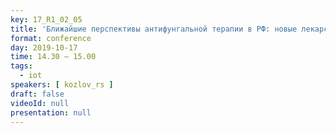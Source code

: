 ```yaml
---
key: 17_R1_02_05
title: 'Ближайшие перспективы антифунгальной терапии в РФ: новые лекарственные формы и новые препараты'
format: conference
day: 2019-10-17
time: 14.30 – 15.00
tags:
  - iot
speakers: [ kozlov_rs ]
draft: false
videoId: null
presentation: null
---
```

